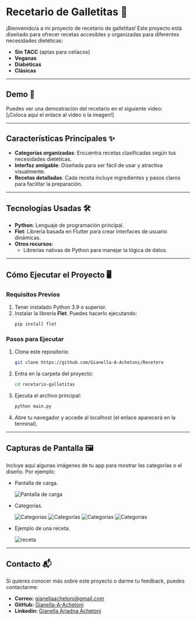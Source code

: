 

# **Recetario de Galletitas** 🍪  
¡Bienvenido/a a mi proyecto de recetario de galletitas! Este proyecto está diseñado para ofrecer recetas accesibles y organizadas para diferentes necesidades dietéticas:  

- **Sin TACC** (aptas para celíacos)  
- **Veganas**  
- **Diabéticas**  
- **Clásicas**  

---

## **Demo** 🎥  
Puedes ver una demostración del recetario en el siguiente video:  
[¡Coloca aquí el enlace al video o la imagen!]

---

## **Características Principales** ✨  
- **Categorías organizadas**: Encuentra recetas clasificadas según tus necesidades dietéticas.  
- **Interfaz amigable**: Diseñada para ser fácil de usar y atractiva visualmente.  
- **Recetas detalladas**: Cada receta incluye ingredientes y pasos claros para facilitar la preparación.  

---

## **Tecnologías Usadas** 🛠️  
- **Python**: Lenguaje de programación principal.  
- **Flet**: Librería basada en Flutter para crear interfaces de usuario dinámicas.  
- **Otros recursos**:  
  - Librerías nativas de Python para manejar la lógica de datos.  

---

## **Cómo Ejecutar el Proyecto** 🖥️  

### **Requisitos Previos**  
1. Tener instalado Python 3.9 o superior.  
2. Instalar la librería **Flet**. Puedes hacerlo ejecutando:  
   ```bash
   pip install flet
   ```

### **Pasos para Ejecutar**  
1. Clona este repositorio:  
   ```bash
   git clone https://github.com/Gianella-A-Achetoni/Recetero
   ```
2. Entra en la carpeta del proyecto:  
   ```bash
   cd recetario-galletitas
   ```
3. Ejecuta el archivo principal:  
   ```bash
   python main.py
   ```
4. Abre tu navegador y accede al localhost (el enlace aparecerá en la terminal).  

---

## **Capturas de Pantalla** 🖼️  
Incluye aquí algunas imágenes de tu app para mostrar las categorías o el diseño. Por ejemplo:  
- Pantalla de carga.
 
    <img src="https://raw.githubusercontent.com/Gianella-A-Achetoni/Recetero/refs/heads/master/FlutterJuego/imagenes/Captura%20de%20pantalla%202025-01-09%20100659.png" alt="Pantalla de carga">
- Categorías.
  
    <img src="https://raw.githubusercontent.com/Gianella-A-Achetoni/Recetero/refs/heads/master/FlutterJuego/imagenes/Captura%20de%20pantalla%202025-01-09%20100707.png" alt="Categorias">
    <img src="https://raw.githubusercontent.com/Gianella-A-Achetoni/Recetero/refs/heads/master/FlutterJuego/imagenes/Captura%20de%20pantalla%202025-01-09%20100714.png" alt="Categorias">
    <img src="https://raw.githubusercontent.com/Gianella-A-Achetoni/Recetero/refs/heads/master/FlutterJuego/imagenes/Captura%20de%20pantalla%202025-01-09%20101547.png" alt="Categorias">
    <img src="https://raw.githubusercontent.com/Gianella-A-Achetoni/Recetero/refs/heads/master/FlutterJuego/imagenes/Captura%20de%20pantalla%202025-01-09%20101604.png" alt="Categorias">
    
- Ejemplo de una receta.
  
  <img src="https://raw.githubusercontent.com/Gianella-A-Achetoni/Recetero/refs/heads/master/FlutterJuego/imagenes/Captura%20de%20pantalla%202025-01-09%20100727.png" alt="receta">
  
---

## **Contacto** 📬  
Si quieres conocer más sobre este proyecto o darme tu feedback, puedes contactarme:  

- **Correo:** gianellaachetoni@gmail.com  
- **GitHub:** [Gianella-A-Achetoni](https://github.com/Gianella-A-Achetoni)
- **Linkedin:** [Gianella Ariadna Achetoni](https://www.linkedin.com/in/gianella-ariadna-achetoni-997025254/) 
